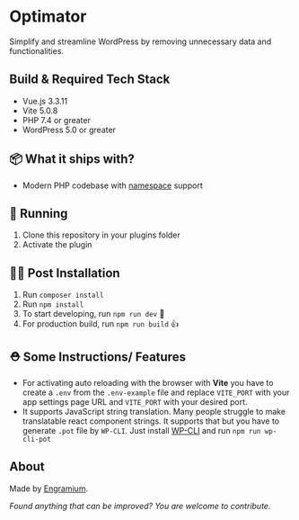 # Optimator
Simplify and streamline WordPress by removing unnecessary data and functionalities.

## Build & Required Tech Stack
- Vue.js 3.3.11
- Vite 5.0.8
- PHP 7.4 or greater
- WordPress 5.0 or greater

## 📦 What it ships with?

 - Modern PHP codebase with [namespace](http://php.net/manual/en/language.namespaces.php) support


## 🚚 Running

1. Clone this repository in your plugins folder
2. Activate the plugin

## 👨‍💻 Post Installation

1. Run `composer install`
2. Run `npm install`
3. To start developing, run `npm run dev` 🤘
4. For production build, run `npm run build` 👍

## ⛑ Some Instructions/ Features
- For activating auto reloading with the browser with **Vite** you have to create a `.env` from the `.env-example` file and replace `VITE_PORT` with your app settings page URL and `VITE_PORT` with your desired port.
- It supports JavaScript string translation. Many people struggle to make translatable react component strings. It supports that but you have to generate `.pot` file by `WP-CLI`. Just install [WP-CLI](https://make.wordpress.org/cli/handbook/guides/installing/) and run `npm run wp-cli-pot`


## About

Made by [Engramium](https://engramium.com/).

*Found anything that can be improved? You are welcome to contribute.*
